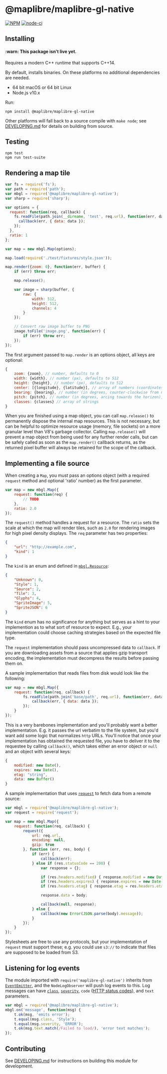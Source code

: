 # @maplibre/maplibre-gl-native

[![NPM](https://nodei.co/npm/@maplibre/maplibre-gl-native.png)](https://npmjs.org/package/@maplibre/maplibre-gl-native)
[![node-ci](https://github.com/maplibre/maplibre-gl-native/actions/workflows/node-ci.yml/badge.svg)](https://github.com/maplibre/maplibre-gl-native/actions/workflows/node-ci.yml)

## Installing

#### :warn: This package isn't live yet.

Requires a modern C++ runtime that supports C++14.

By default, installs binaries. On these platforms no additional dependencies are needed.

- 64 bit macOS or 64 bit Linux
- Node.js v10.x

Run:

```
npm install @maplibre/maplibre-gl-native
```

Other platforms will fall back to a source compile with `make node`; see [DEVELOPING.md](DEVELOPING.md) for details on
building from source.

## Testing

```
npm test
npm run test-suite
```

## Rendering a map tile

```js
var fs = require('fs');
var path = require('path');
var mbgl = require('@maplibre/maplibre-gl-native');
var sharp = require('sharp');

var options = {
  request: function(req, callback) {
    fs.readFile(path.join(__dirname, 'test', req.url), function(err, data) {
      callback(err, { data: data });
    });
  },
  ratio: 1
};

var map = new mbgl.Map(options);

map.load(require('./test/fixtures/style.json'));

map.render({zoom: 0}, function(err, buffer) {
    if (err) throw err;

    map.release();

    var image = sharp(buffer, {
        raw: {
            width: 512,
            height: 512,
            channels: 4
        }
    });

    // Convert raw image buffer to PNG
    image.toFile('image.png', function(err) {
        if (err) throw err;
    });
});
```

The first argument passed to `map.render` is an options object, all keys are optional:

```js
{
    zoom: {zoom}, // number, defaults to 0
    width: {width}, // number (px), defaults to 512
    height: {height}, // number (px), defaults to 512
    center: [{longitude}, {latitude}], // array of numbers (coordinates), defaults to [0,0]
    bearing: {bearing}, // number (in degrees, counter-clockwise from north), defaults to 0
    pitch: {pitch}, // number (in degrees, arcing towards the horizon), defaults to 0
    classes: {classes} // array of strings
}
```

When you are finished using a map object, you can call `map.release()` to permanently dispose the internal map resources. This is not necessary, but can be helpful to optimize resource usage (memory, file sockets) on a more granular level than V8's garbage collector. Calling `map.release()` will prevent a map object from being used for any further render calls, but can be safely called as soon as the `map.render()` callback returns, as the returned pixel buffer will always be retained for the scope of the callback.

## Implementing a file source

When creating a `Map`, you must pass an options object (with a required `request` method and optional 'ratio' number) as the first parameter.

```js
var map = new mbgl.Map({
    request: function(req) {
        // TODO
    },
    ratio: 2.0
});
```

The `request()` method handles a request for a resource. The `ratio` sets the scale at which the map will render tiles, such as `2.0` for rendering images for high pixel density displays. The `req` parameter has two properties:

```json
{
    "url": "http://example.com",
    "kind": 1
}
```

The `kind` is an enum and defined in [`mbgl.Resource`](https://github.com/maplibre/maplibre-gl-native/blob/main/include/mbgl/storage/resource.hpp):

```json
{
    "Unknown": 0,
    "Style": 1,
    "Source": 2,
    "Tile": 3,
    "Glyphs": 4,
    "SpriteImage": 5,
    "SpriteJSON": 6
}
```

The `kind` enum has no significance for anything but serves as a hint to your implemention as to what sort of resource to expect. E.g., your implementation could choose caching strategies based on the expected file type.

The `request` implementation should pass uncompressed data to `callback`. If you are downloading assets from a source that applies gzip transport encoding, the implementation must decompress the results before passing them on.

A sample implementation that reads files from disk would look like the following:

```js
var map = new mbgl.Map({
    request: function(req, callback) {
        fs.readFile(path.join('base/path', req.url), function(err, data) {
            callback(err, { data: data });
        });
    }
});
```

This is a very barebones implementation and you'll probably want a better implementation. E.g. it passes the url verbatim to the file system, but you'd want add some logic that normalizes `http` URLs. You'll notice that once your implementation has obtained the requested file, you have to deliver it to the requestee by calling `callback()`, which takes either an error object or `null` and an object with several keys:

```js
{
    modified: new Date(),
    expires: new Date(),
    etag: "string",
    data: new Buffer()
}
```

A sample implementation that uses [`request`](https://github.com/request/request) to fetch data from a remote source:

```js
var mbgl = require('@maplibre/maplibre-gl-native');
var request = require('request');

var map = new mbgl.Map({
    request: function(req, callback) {
        request({
            url: req.url,
            encoding: null,
            gzip: true
        }, function (err, res, body) {
            if (err) {
                callback(err);
            } else if (res.statusCode == 200) {
                var response = {};

                if (res.headers.modified) { response.modified = new Date(res.headers.modified); }
                if (res.headers.expires) { response.expires = new Date(res.headers.expires); }
                if (res.headers.etag) { response.etag = res.headers.etag; }

                response.data = body;

                callback(null, response);
            } else {
                callback(new Error(JSON.parse(body).message));
            }
        });
    }
});
```

Stylesheets are free to use any protocols, but your implementation of `request` must support these; e.g. you could use `s3://` to indicate that files are supposed to be loaded from S3.

## Listening for log events

The module imported with `require('maplibre-gl-native')` inherits from [`EventEmitter`](https://nodejs.org/api/events.html), and the `NodeLogObserver` will push log events to this. Log messages can have [`class`](https://github.com/maplibre/maplibre-gl-native/blob/node-v2.1.0/include/mbgl/platform/event.hpp#L43-L60), [`severity`](https://github.com/maplibre/maplibre-gl-native/blob/node-v2.1.0/include/mbgl/platform/event.hpp#L17-L23), `code` ([HTTP status codes](http://www.w3.org/Protocols/rfc2616/rfc2616-sec10.html)), and `text` parameters.

```js
var mbgl = require('@maplibre/maplibre-gl-native');
mbgl.on('message', function(msg) {
    t.ok(msg, 'emits error');
    t.equal(msg.class, 'Style');
    t.equal(msg.severity, 'ERROR');
    t.ok(msg.text.match(/Failed to load/), 'error text matches');
});
```

## Contributing

See [DEVELOPING.md](DEVELOPING.md) for instructions on building this module for development.
